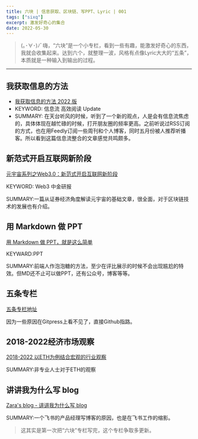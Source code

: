 ```yaml
---
title: 六块 | 信息获取、区块链、写PPT、Lyric | 001
tags: ["sixq"]
excerpt: 激发好奇心的集合
date: 2022-05-30
---
```


> (｡･∀･)ﾉﾞ嗨，“六块”是一个小专栏，看到一些有趣，能激发好奇心的东西，我就会收集起来。达到六个，就整理一波，风格有点像Lyric大大的“五条”，本质就是一种输入到输出的过程。


---

## 我获取信息的方法
- [我获取信息的方法 2022 版](https://geekplux.com/posts/the-ways-to-get-information-2022)
- KEYWORD: 信息流 高效阅读 Update
- SUMMARY: 在天台听风的时候，听到了一个新的观点，人是会有信息流焦虑的，具体体现在越忙碌的时候，打开朋友圈的频率更高。之前听说过RSS订阅的方式，也在用Feedly订阅一些周刊和个人博客，同时五月份被人推荐听播客。所以看到这篇信息流整合的文章感觉共鸣颇多。

## 新范式开启互联网新阶段
[元宇宙系列之Web3.0：新范式开启互联网新阶段](https://wallstreetcn.com/articles/3659654)

KEYWORD: Web3 中金研报

SUMMARY:一篇从证券经济角度解读元宇宙的基础文章，很全面，对于区块链技术的发展也有介绍。


## 用 Markdown 做 PPT
[用 Markdown 做 PPT，就是这么简单](https://cuiqingcai.com/36051.html)

KEYWARD:PPT

SUMMARY:前端人作泡泡糖的方法，至少在评比展示的时候不会出现尴尬的特效。但MD还不止可以做PPT，还有公众号，博客等等。


## 五条专栏
[五条专栏地址](https://github.com/lyricat/FIVE-LINKS)

因为一些原因在Gitpress上看不见了，直接Github指路。

## 2018-2022经济市场观察
[2018-2022 以ETH为例结合宏观的行业观察](https://mirror.xyz/rolex1.eth/DZvPvoDcmVKwcBbXV9IVgjAkNGuHLvT2Uc_Mmh6MCek)

SUMMARY:非专业人士对于ETH的观察


## 讲讲我为什么写 blog
[Zara's blog - 讲讲我为什么写 blog](https://bytedance.feishu.cn/docs/doccn4sKBEWyyLPziLVyoaudpXd)

SUMMARY:一个飞书的产品经理写博客的原因，也是在飞书工作的缩影。


>这其实是第一次把“六块”专栏写完，这个专栏争取多更新。